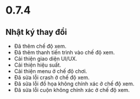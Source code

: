 # 0.7.4

## Nhật ký thay đổi

- Đã thêm chế độ xem.
- Đã thêm thanh tiến trình vào chế độ xem.
- Cải thiện giao diện UI/UX.
- Cải thiện hiệu suất.
- Cải thiện menu ở chế độ chơi.
- Đã sửa lỗi crash ở chế độ xem.
- Đã sửa lỗi đồ họa không chính xác ở chế độ xem.
- Đã sửa lỗi cuộn không chính xác ở chế độ xem.
